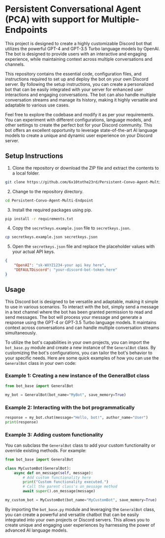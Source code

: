 # Persistent Conversational Agent (PCA) with support for Multiple-Endpoints

This project is designed to create a highly customizable Discord bot that utilizes the powerful GPT-4 and GPT-3.5 Turbo language models by OpenAI. The bot is designed to provide users with an interactive and engaging experience, while maintaining context across multiple conversations and channels.

This repository contains the essential code, configuration files, and instructions required to set up and deploy the bot on your own Discord server. By following the setup instructions, you can create a personalized bot that can be easily integrated with your server for enhanced user interactions and engaging conversations. The bot can also handle multiple conversation streams and manage its history, making it highly versatile and adaptable to various use cases.

Feel free to explore the codebase and modify it as per your requirements. You can experiment with different configurations, language models, and other settings to create the perfect bot for your Discord community. This bot offers an excellent opportunity to leverage state-of-the-art AI language models to create a unique and dynamic user experience on your Discord server.

## Setup Instructions

1. Clone the repository or download the ZIP file and extract the contents to a local folder.

```bash
git clone https://github.com/6x10tothe23rd/Persistent-Convo-Agent-Multi-Endpoint.git
```

2. Change to the repository directory.

```bash
cd Persistent-Convo-Agent-Multi-Endpoint
```

3. Install the required packages using pip.

```bash
pip install -r requirements.txt
```

4. Copy the `secretkeys.example.json` file to `secretkeys.json`.

```bash
cp secretkeys.example.json secretkeys.json
```

5. Open the `secretkeys.json` file and replace the placeholder values with your actual API keys.

```json
{
    "OpenAI": "sk-WXYZ1234-your api key here",
    "DEFAULTDiscord": "your-discord-bot-token-here"
}
```

## Usage

This Discord bot is designed to be versatile and adaptable, making it simple to use in various scenarios. To interact with the bot, simply send a message in a text channel where the bot has been granted permission to read and send messages. The bot will process your message and generate a response using the GPT-4 or GPT-3.5 Turbo language models. It maintains context across conversations and can handle multiple conversation streams simultaneously.

To utilize the bot's capabilities in your own projects, you can import the `bot_base.py` module and create a new instance of the `GeneralBot` class. By customizing the bot's configurations, you can tailor the bot's behavior to your specific needs. Here are some quick examples of how you can use the `GeneralBot` class in your own code:

### Example 1: Creating a new instance of the GeneralBot class

```python
from bot_base import GeneralBot

my_bot = GeneralBot(bot_name="MyBot", save_memory=True)
```

### Example 2: Interacting with the bot programmatically

```python
response = my_bot.chat(message="Hello, bot!", author_name="User")
print(response)
```

### Example 3: Adding custom functionality

You can subclass the `GeneralBot` class to add your custom functionality or override existing methods. For example:

```python
from bot_base import GeneralBot

class MyCustomBot(GeneralBot):
    async def on_message(self, message):
        # Add custom functionality here
        print("Custom functionality executed.")
        # Call the parent class's on_message method
        await super().on_message(message)

my_custom_bot = MyCustomBot(bot_name="MyCustomBot", save_memory=True)
```

By importing the `bot_base.py` module and leveraging the `GeneralBot` class, you can create a powerful and versatile chatbot that can be easily integrated into your own projects or Discord servers. This allows you to create unique and engaging user experiences by harnessing the power of advanced AI language models.
